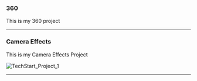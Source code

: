 ### 360

This is my 360 project

<script src="//360.vizor.io/scripts/embed.js" data-vizorurl="https://360.vizor.io/embed/v/y0xed" ></script>

***

### Camera Effects

This is my Camera Effects Project

![TechStart_Project_1](portfolio/https://github.com/DocHoliday1/DocHoliday1.github.io/blob/master/TechStart%20Project%201.jpg?raw=true "Optional Title")

***
